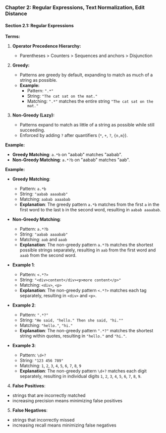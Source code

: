 ### Chapter 2: Regular Expressions, Text Normalization, Edit Distance

#### Section 2.1: Regular Expressions

**Terms:**

1. **Operator Precedence Hierarchy:**
   - Parentheses > Counters > Sequences and anchors > Disjunction

2. **Greedy:**
   - Patterns are greedy by default, expanding to match as much of a string as possible.
   - **Example:**
     - Pattern: `".*"`
     - String: `"The cat sat on the mat."`
     - Matching: `".*"` matches the entire string `"The cat sat on the mat."`

3. **Non-Greedy (Lazy):**
   - Patterns expand to match as little of a string as possible while still succeeding.
   - Enforced by adding `?` after quantifiers (`*`, `+`, `?`, `{n,m}`).

**Example:**
- **Greedy Matching**: `a.*b` on "aabab" matches "aabab".
- **Non-Greedy Matching**: `a.*?b` on "aabab" matches "aab".

**Example:**
- **Greedy Matching**:
  - Pattern: `a.*b`
  - String: `"aabab aaaabab"`
  - Matching: `aabab aaaabab`
  - **Explanation**: The greedy pattern `a.*b` matches from the first `a` in the first word to the last `b` in the second word, resulting in `aabab aaaabab`.

- **Non-Greedy Matching**:
  - Pattern: `a.*?b`
  - String: `"aabab aaaabab"`
  - Matching: `aab` and `aaab`
  - **Explanation**: The non-greedy pattern `a.*?b` matches the shortest possible strings separately, resulting in `aab` from the first word and `aaab` from the second word.

- **Example 1**:
  - Pattern: `<.*?>`
  - String: `"<div>content</div><p>more content</p>"`
  - Matching: `<div>`, `<p>`
  - **Explanation**: The non-greedy pattern `<.*?>` matches each tag separately, resulting in `<div>` and `<p>`.

- **Example 2**:
  - Pattern: `".*?"`
  - String: `"He said, "hello." Then she said, "hi.""`
  - Matching: `"hello."`, `"hi."`
  - **Explanation**: The non-greedy pattern `".*?"` matches the shortest string within quotes, resulting in `"hello."` and `"hi."`.

- **Example 3**:
  - Pattern: `\d+?`
  - String: `"123 456 789"`
  - Matching: `1`, `2`, `3`, `4`, `5`, `6`, `7`, `8`, `9`
  - **Explanation**: The non-greedy pattern `\d+?` matches each digit separately, resulting in individual digits `1`, `2`, `3`, `4`, `5`, `6`, `7`, `8`, `9`.

4. **False Positives**:
  - strings that are incorrectly matched
  - increasing precision means minimizing false positives

5. **False Negatives**:
  - strings that incorrectly missed
  - increasing recall means minimizing false negatives

  